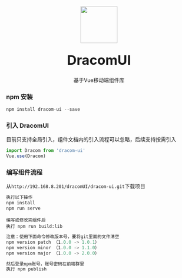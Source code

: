 ###

<div class="dr-doc-intro" style="text-align: center;">
  <img class="dr-doc-intro-logo" style="width: 100px; height: 100px; margin: 16px 0;" src="https://liujia-app.oss-cn-hangzhou.aliyuncs.com/201812/407060844277714944.png">
  <h2 style="margin: 0; font-size: 36px; line-height: 60px; text-align: center;">DracomUI</h2>
  <p style="text-align: center; margin-bottom: 20px;">基于Vue移动端组件库</p>
</div>

### npm 安装

```js
npm install dracom-ui --save
```

### 引入 DracomUI

目前只支持全局引入，组件文档内的引入流程可以忽略，后续支持按需引入

```js
import Dracom from 'dracom-ui'
Vue.use(Dracom)
```

### 编写组件流程

从`http://192.168.8.201/dracomUI/dracom-ui.git`下载项目

```js
执行以下操作
npm install
npm run serve
```

```
编写或修改完组件后
执行 npm run build:lib
```

```js
注意：使用下面命令修改版本号，要将git里面的文件清空
npm version patch （1.0.0 -> 1.0.1）
npm version minor （1.0.0 -> 1.1.0）
npm version major （1.0.0 -> 2.0.0）
```

```js
然后登录npm账号，账号密码在前端群里
执行 npm publish
```

